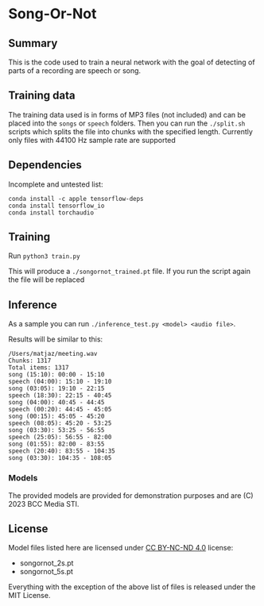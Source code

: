 # Song-Or-Not
## Summary

This is the code used to train a neural network with the goal of detecting of parts of a recording
are speech or song.

## Training data

The training data used is in forms of MP3 files (not included) and can be placed into the `songs`
or `speech` folders. Then you can run the `./split.sh` scripts which splits the file into chunks
with the specified length. Currently only files with 44100 Hz sample rate are supported

## Dependencies

Incomplete and untested list:

```
conda install -c apple tensorflow-deps 
conda install tensorflow_io
conda install torchaudio
```

## Training

Run `python3 train.py`

This will produce a `./songornot_trained.pt` file. If you run the script again the file will be replaced

## Inference

As a sample you can run `./inference_test.py <model> <audio file>`.

Results will be similar to this:

```
/Users/matjaz/meeting.wav
Chunks: 1317
Total items: 1317
song (15:10): 00:00 - 15:10
speech (04:00): 15:10 - 19:10
song (03:05): 19:10 - 22:15
speech (18:30): 22:15 - 40:45
song (04:00): 40:45 - 44:45
speech (00:20): 44:45 - 45:05
song (00:15): 45:05 - 45:20
speech (08:05): 45:20 - 53:25
song (03:30): 53:25 - 56:55
speech (25:05): 56:55 - 82:00
song (01:55): 82:00 - 83:55
speech (20:40): 83:55 - 104:35
song (03:30): 104:35 - 108:05

```

### Models

The provided models are provided for demonstration purposes and are (C) 2023 BCC Media STI.

## License 

Model files listed here are licensed under [CC BY-NC-ND 4.0](https://creativecommons.org/licenses/by-nc-nd/4.0/) license:

* songornot_2s.pt
* songornot_5s.pt


Everything with the exception of the above list of files is released under the MIT License.

